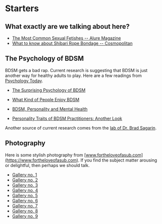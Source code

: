 # Starters

## What exactly are we talking about here?

* [The Most Common Sexual Fetishes -- Alure Magazine](https://www.allure.com/story/common-sexual-fetishes-kinks)
* [What to know about Shibari Rope Bondage -- Cosmopolitan ](https://www.cosmopolitan.com/uk/love-sex/sex/a12216814/shibari-japanese-bondage/)

## The Psychology of BDSM

BDSM gets a bad rap. Current research is suggesting that BDSM is just another way for healthy adults to play. Here are a few readings from [Psychology Today](https://www.psychologytoday.com).

* [The Surprising Psychology of BDSM](https://www.psychologytoday.com/us/blog/the-wide-wide-world-psychology/201502/the-surprising-psychology-bdsm)

* [What Kind of People Enjoy BDSM](https://www.psychologytoday.com/us/blog/all-about-sex/201908/what-kind-people-enjoy-bdsm)

* [BDSM, Personality and Mental Health](https://www.psychologytoday.com/us/blog/unique-everybody-else/201307/bdsm-personality-and-mental-health)

* [Personality Traits of BDSM Practitioners: Another Look](https://www.psychologytoday.com/us/blog/unique-everybody-else/201502/personality-traits-bdsm-practitioners-another-look)

Another source of current research comes from the [lab of Dr. Brad Sagarin](http://www.scienceofbdsm.com).  

## Photography

Here is some stylish photography from [www.fortheloveofasub.com](https://www.fortheloveofasub.com). If you find the subject matter arousing or delightful, then perhaps we should talk.

*  [Gallery no. 1](https://www.fortheloveofasub.com/new-gallery)
*  [Gallery no. 2](https://www.fortheloveofasub.com/black-and-white-photo-gallery-2)
*  [Gallery no. 3](https://www.fortheloveofasub.com/photo-gallery-03)
*  [Gallery no. 4](https://www.fortheloveofasub.com/photo-gallery-04)
*  [Gallery no. 5](https://www.fortheloveofasub.com/photo-gallery-05)
*  [Gallery no. 6](https://www.fortheloveofasub.com/photo-gallery-06)
*  [Gallery no. 7](https://www.fortheloveofasub.com/photo-gallery-07)
*  [Gallery no. 8](https://www.fortheloveofasub.com/photo-gallery-08)
*  [Gallery no. 9](https://www.fortheloveofasub.com/photo-gallery-09)
